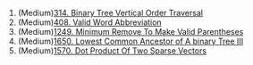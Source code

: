 1. (Medium)[314. Binary Tree Vertical Order Traversal](https://github.com/yuchenwang2011/Java-Practice/blob/master/301-600/301-350/314.BinaryTreeVerticalOrderTraversal.java)
2. (Medium)[408. Valid Word Abbreviation](https://github.com/yuchenwang2011/Java-Practice/blob/master/301-600/401-450/408.ValidWordAbbreviation.java)
3. (Medium)[1249. Minimum Remove To Make Valid Parentheses](https://github.com/yuchenwang2011/Java-Practice/blob/master/1200-1500/1200-1250/1249.MinimumRemoveToMakeValidParentheses.java)
4. (Medium)[1650. Lowest Common Ancestor of A binary Tree III](https://github.com/yuchenwang2011/Java-Practice/blob/master/1500-1800/1600-1650/1650.LowestCommonAncestorOfABinaryTreeIII.java)
5. (Medium)[1570. Dot Product Of Two Sparse Vectors](https://github.com/yuchenwang2011/Java-Practice/blob/master/1500-1800/1550-1600/1570.DotProductOfTwoSparseVectors.java)

